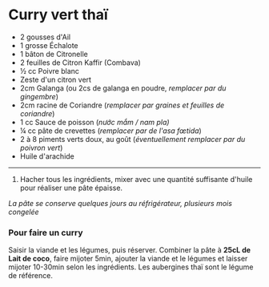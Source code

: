 # Curry vert thaï

- 2 gousses d'Ail
- 1 grosse Échalote
- 1 bâton de Citronelle
- 2 feuilles de Citron Kaffir (Combava)
- ½ cc Poivre blanc
- Zeste d'un citron vert
- 2cm Galanga (ou 2cs de galanga en poudre, *remplacer par du gingembre*)
- 2cm racine de Coriandre (*remplacer par graines et feuilles de coriandre*)
- 1 cc Sauce de poisson (*nước mắm / nam pla)*
- ¼ cc pâte de crevettes (*remplacer par de l'asa fœtida*)
- 2 à 8 piments verts doux, au goût (*éventuellement remplacer par du poivron vert*)
- Huile d'arachide

---

1. Hacher tous les ingrédients, mixer avec une quantité suffisante d'huile pour réaliser une pâte épaisse.

*La pâte se conserve quelques jours au réfrigérateur, plusieurs mois congelée*

### Pour faire un curry

Saisir la viande et les légumes, puis réserver.
Combiner la pâte à **25cL de Lait de coco**, faire mijoter 5min, ajouter la viande et le légumes et laisser mijoter 10-30min selon les ingrédients.
Les aubergines thaï sont le légume de référence.
